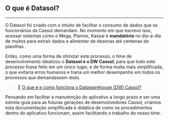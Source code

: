 <div class='title'>
<h2>O que é Datasol?</h2>
<hr class='solid'>
</div>

O Datasol foi criado com o intuito de facilitar o consumo de dados que os funcionários da Cassol demandam. No momento em que escrevo isso, acessar sistemas como o Mega, Plannix, Kassai é **mandatório** no dia-a-dia de muitos para extrair dados e alimentar de dezenas até centenas de planilhas .

Então, como uma forma de otimizar este processo, o time de desenvolvimento idealizou o **Datasol e o DW Cassol**, para que todo este processo fosse feito em um único lugar, e de forma muita mais simplificada, o que evitaria erros humanos e traria um melhor desempenho em todos os processos que demandassem disto.

<div class='link'>

> 🔗 [O que é e como funciona o Datawarehouse (DW) Cassol?](https://www.oracle.com/br/database/what-is-a-data-warehouse/)

</div>

Pensando em facilitar a manutenção do aplivativo a longo prazo e ser uma estrela-guia para as futuras gerações de desenvolvedores Cassol, criamos esta documentação simplificada e didática de como os procedimentos dentro do aplicativo funcionam, assim facilitando o trabalho do nosso time.

<div class='end'>